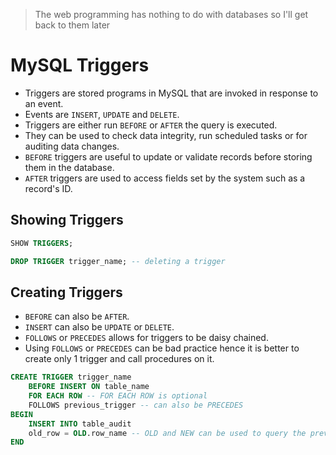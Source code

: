> The web programming has nothing to do with databases so I'll get back to them later

# MySQL Triggers
* Triggers are stored programs in MySQL that are invoked in response to an event. 
* Events are `INSERT`, `UPDATE` and `DELETE`.
* Triggers are either run `BEFORE` or `AFTER` the query is executed.
* They can be used to check data integrity, run scheduled tasks or for auditing data changes.
* `BEFORE` triggers are useful to update or validate records before storing them in the database.
* `AFTER` triggers are used to access fields set by the system such as a record's ID.

## Showing Triggers
```SQL
SHOW TRIGGERS;

DROP TRIGGER trigger_name; -- deleting a trigger
```

## Creating Triggers
* `BEFORE` can also be `AFTER`.
* `INSERT` can also be `UPDATE` or `DELETE`.
* `FOLLOWS` or `PRECEDES` allows for triggers to be daisy chained.
* Using `FOLLOWS` or `PRECEDES` can be bad practice hence it is better to create only 1 trigger and call procedures on it.

```SQL 
CREATE TRIGGER trigger_name 
    BEFORE INSERT ON table_name 
    FOR EACH ROW -- FOR EACH ROW is optional
    FOLLOWS previous_trigger -- can also be PRECEDES
BEGIN
    INSERT INTO table_audit
    old_row = OLD.row_name -- OLD and NEW can be used to query the previous data
END

```